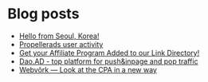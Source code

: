 # Blog posts
<!-- BLOG-POST-LIST:START -->
- [Hello from Seoul, Korea!](https://afflift.com/f/threads/hello-from-seoul-korea.10605/)
- [Propellerads user activity](https://afflift.com/f/threads/propellerads-user-activity.10581/)
- [Get your Affiliate Program Added to our Link Directory!](https://afflift.com/f/threads/get-your-affiliate-program-added-to-our-link-directory.4649/)
- [Dao.AD - top platform for push&amp;inpage and pop traffic](https://afflift.com/f/threads/dao-ad-top-platform-for-push-inpage-and-pop-traffic.5708/)
- [Webvõrk — Look at the CPA in a new way](https://afflift.com/f/threads/webv%C3%B5rk-%E2%80%94-look-at-the-cpa-in-a-new-way.2820/)
<!-- BLOG-POST-LIST:END -->
